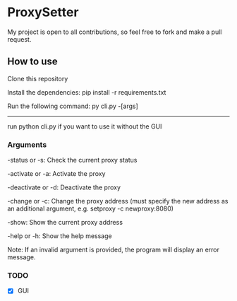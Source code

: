 # ProxySetter
My project is open to all contributions, so feel free to fork and make a pull request.
## How to use
Clone this repository

Install the dependencies: pip install -r requirements.txt

Run the following command: py cli.py -[args]

---
run python cli.py if you want to use it without the GUI

### Arguments
-status or -s: Check the current proxy status

-activate or -a: Activate the proxy

-deactivate or -d: Deactivate the proxy

-change or -c: Change the proxy address (must specify the new address as an additional argument, e.g. setproxy -c newproxy:8080)

-show: Show the current proxy address

-help or -h: Show the help message

Note: If an invalid argument is provided, the program will display an error message.

### TODO
- [x] GUI
